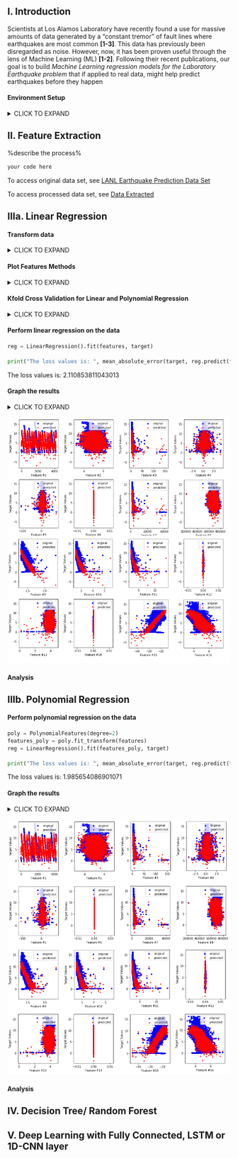 ## I. Introduction
Scientists at Los Alamos Laboratory have recently found a use for massive amounts of data generated by a “constant tremor” of fault lines where earthquakes are most common **[1-3]**. This data has previously been disregarded as noise. However, now, it has been proven useful through the lens of Machine Learning (ML) **[1-2]**. Following their recent publications, our goal is to build _Machine Learning regression models for the Laboratory Earthquake problem_ that if applied to real data, might help predict earthquakes before they happen

#### Environment Setup
<details><summary>CLICK TO EXPAND</summary>
<p>
  
```markdown
import os
from scipy import ndimage, misc
from matplotlib import pyplot as plt
import numpy as np
import pandas as pd
from sklearn.datasets import load_boston, load_diabetes, load_digits, load_breast_cancer
from keras.datasets import mnist
from sklearn.linear_model import LinearRegression
from sklearn.preprocessing import PolynomialFeatures
from sklearn.linear_model import Ridge
from sklearn.metrics import mean_absolute_error
from sklearn import datasets, linear_model
from sklearn.model_selection import train_test_split
from sklearn.model_selection import KFold
import statistics 
```

</p>
</details>

## II. Feature Extraction
%describe the process%

```python
your code here
```
To access original data set, see [LANL Earthquake Prediction Data Set](https://www.kaggle.com/c/LANL-Earthquake-Prediction/data)

To access processed data set, see [Data Extracted](extract_train_full.csv)

## IIIa. Linear Regression
#### Transform data
<details><summary>CLICK TO EXPAND</summary>
<p>
  
```python
target = pd.read_csv("extract_label_Jul08.csv", delimiter = ',')
target = target.as_matrix()
target = target[:,1]

features = pd.read_csv("extract_train_Jul08.csv", delimiter = ',')
features = features.as_matrix()
features = features[:, 1:17]
```

</p>
</details>

#### Plot Features Methods
<details><summary>CLICK TO EXPAND</summary>
<p>
  
```python
def plot_features(features, reg, features_poly, number):
    plt.ylabel("Target Values")
    plt.xlabel("Feature #" + str(number))
    plt.scatter(features[:,number-1], target, s=10, c='b', marker="s", label='original')
    plt.scatter(features[:,number-1], reg.predict(features_poly),  s=10, c='r', marker="o", label='predicted')
    plt.legend(loc='upper right')
```

</p>
</details>

#### Kfold Cross Validation for Linear and Polynomial Regression
<details><summary>CLICK TO EXPAND</summary>
<p>
  
```python
def K_Fold(features, target, numfolds, classifier):

    kf = KFold(n_splits=numfolds)
    kf.get_n_splits(features)

    i = 0
    mae = np.zeros(numfolds-1) 
    for train_index, test_index in kf.split(features):
        features_train, features_test = features[train_index], features[test_index]
        target_train, target_test = target[train_index], target[test_index]
    
        poly = PolynomialFeatures(degree=2)
        features_poly_train = features_train 
        features_poly_test = features_test
        if classifier == "polynomial" :
            features_poly_train = poly.fit_transform(features_train)
            features_poly_test = poly.fit_transform(features_test)
        elif classifier == "linear":
            features_poly_train = features_train 
            features_poly_test = features_test
        
        reg = LinearRegression().fit(features_poly_train, target_train)
    
        i = i+1
        if (i < numfolds):
            mae[i-1] = mean_absolute_error(target_test, reg.predict(features_poly_test))
            
    print("The average values of mean absolute error is:", (sum(mae)/(numfolds-1)))
    print("Variance of mean absolute error is % s" %(statistics.variance(mae))) 
```

</p>
</details>

#### Perform linear regression on the data

```python
reg = LinearRegression().fit(features, target)

print("The loss values is: ", mean_absolute_error(target, reg.predict(features)))
```
The loss values is:  2.110853811043013

#### Graph the results

<details><summary>CLICK TO EXPAND</summary>
<p>
 
```python
fig, axes = plt.subplots(nrows=3, ncols=2)
fig.tight_layout()
fig.subplots_adjust(left=0.1, bottom=-1.2, right=0.9, top=0.9, wspace=0.4, hspace=0.2)

for i in range(6):
    plt.subplot(32*10 +(i+1))
    plot_features(features, reg, features, i+1)

fig, axes = plt.subplots(nrows=3, ncols=2)
fig.tight_layout()
fig.subplots_adjust(left=0.1, bottom=-1.2, right=0.9, top=0.9, wspace=0.4, hspace=0.2)

for i in range(6):
    plt.subplot(32*10 +(i+1))
    plot_features(features, reg, features, i+7)

fig, axes = plt.subplots(nrows=3, ncols=2)
fig.tight_layout()
fig.subplots_adjust(left=0.1, bottom=-1.2, right=0.9, top=0.9, wspace=0.4, hspace=0.2)

for i in range(6):
    plt.subplot(32*10 +(i+1))
    plot_features(features, reg, features, i+13)
```

</p>
</details>

![Linear Regression](https://github.com/hoangtung167/cx4240/blob/master/Linear%20Regression.png)

#### Analysis

## IIIb. Polynomial Regression
#### Perform polynomial regression on the data
 
```python
poly = PolynomialFeatures(degree=2)
features_poly = poly.fit_transform(features)
reg = LinearRegression().fit(features_poly, target)

print("The loss values is: ", mean_absolute_error(target, reg.predict(features_poly)))
```
The loss values is:  1.985654086901071


#### Graph the results

<details><summary>CLICK TO EXPAND</summary>
<p>
  
```python
fig, axes = plt.subplots(nrows=3, ncols=2)
fig.tight_layout()
fig.subplots_adjust(left=0.1, bottom=-1.2, right=0.9, top=0.9, wspace=0.4, hspace=0.2)

for i in range(6):
    plt.subplot(32*10 +(i+1))
    plot_features(features, reg, features_poly, i+1)

fig, axes = plt.subplots(nrows=3, ncols=2)
fig.tight_layout()
fig.subplots_adjust(left=0.1, bottom=-1.2, right=0.9, top=0.9, wspace=0.4, hspace=0.2)

for i in range(6):
    plt.subplot(32*10 +(i+1))
    plot_features(features, reg, features_poly, i+7)

fig, axes = plt.subplots(nrows=3, ncols=2)
fig.tight_layout()
fig.subplots_adjust(left=0.1, bottom=-1.2, right=0.9, top=0.9, wspace=0.4, hspace=0.2)

for i in range(4):
    plt.subplot(32*10 +(i+1))
    plot_features(features, reg, features_poly, i+13)
```

</p>
</details>

![Polynomial Regression](https://github.com/hoangtung167/cx4240/blob/master/Polynomial%20Regression.png)


#### Analysis

## IV. Decision Tree/ Random Forest

## V. Deep Learning with Fully Connected, LSTM or 1D-CNN layer
